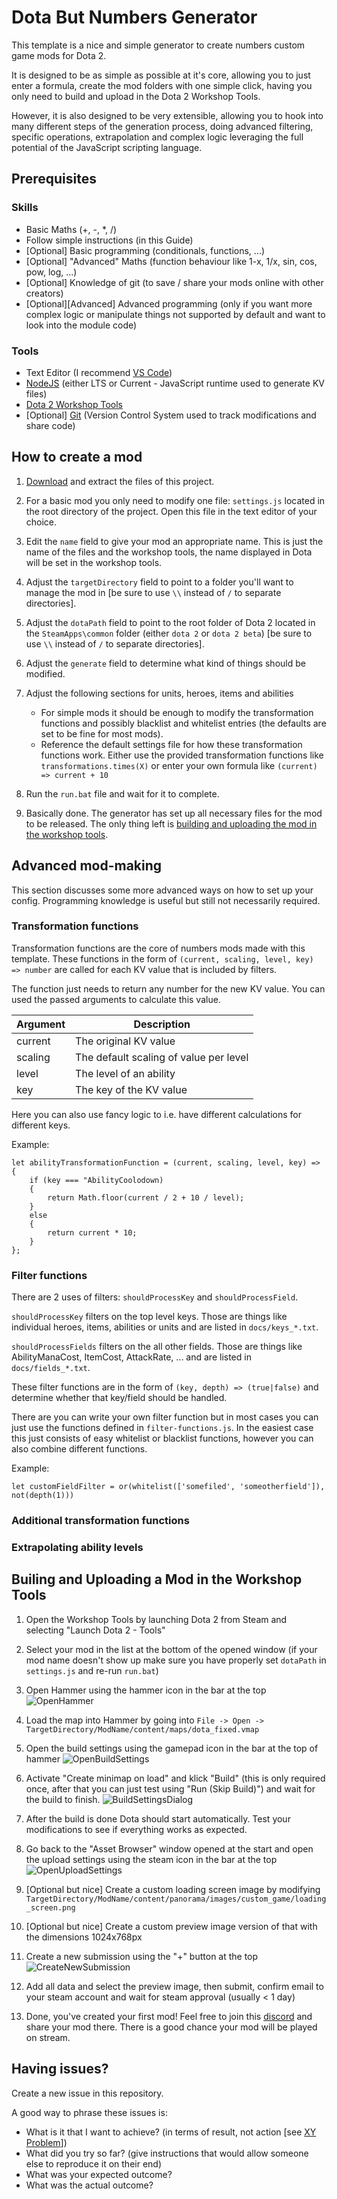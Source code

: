 # Dota But Numbers Generator

This template is a nice and simple generator to create numbers custom game mods for Dota 2. 

It is designed to be as simple as possible at it's core, allowing you to just enter a formula, create the mod folders with one simple click, having you only need to build and upload in the Dota 2 Workshop Tools.

However, it is also designed to be very extensible, allowing you to hook into many different steps of the generation process, doing advanced filtering, specific operations, extrapolation and complex logic leveraging the full potential of the JavaScript scripting language.

## Prerequisites

### Skills

- Basic Maths (+, -, *, /)
- Follow simple instructions (in this Guide)
- [Optional] Basic programming (conditionals, functions, ...)
- [Optional] "Advanced" Maths (function behaviour like 1-x, 1/x, sin, cos, pow, log, ...)
- [Optional] Knowledge of git (to save / share your mods online with other creators)
- [Optional][Advanced] Advanced programming (only if you want more complex logic or manipulate things not supported by default and want to look into the module code)

### Tools

- Text Editor (I recommend [VS Code](https://code.visualstudio.com/))
- [NodeJS](https://nodejs.org/en/) (either LTS or Current - JavaScript runtime used to generate KV files)
- [Dota 2 Workshop Tools](https://developer.valvesoftware.com/wiki/Dota_2_Workshop_Tools/Installing_and_Launching_Tools)
- [Optional] [Git](https://git-scm.com/) (Version Control System used to track modifications and share code)


## How to create a mod

1. [Download](https://github.com/drteaspoon420/Dota-But-Numbers-Generator/archive/refs/heads/main.zip) and extract the files of this project.

2. For a basic mod you only need to modify one file: `settings.js` located in the root directory of the project. Open this file in the text editor of your choice.

3. Edit the `name` field to give your mod an appropriate name. This is just the name of the files and the workshop tools, the name displayed in Dota will be set in the workshop tools.

4. Adjust the `targetDirectory` field to point to a folder you'll want to manage the mod in [be sure to use `\\` instead of `/` to separate directories].

5. Adjust the `dotaPath` field to point to the root folder of Dota 2 located in the `SteamApps\common` folder (either `dota 2` or `dota 2 beta`) [be sure to use `\\` instead of `/` to separate directories].

6. Adjust the `generate` field to determine what kind of things should be modified.

7. Adjust the following sections for units, heroes, items and abilities

    - For simple mods it should be enough to modify the transformation functions and possibly blacklist and whitelist entries (the defaults are set to be fine for most mods). 
    - Reference the default settings file for how these transformation functions work. Either use the provided transformation functions like `transformations.times(X)` or enter your own formula like `(current) => current + 10`

8. Run the `run.bat` file and wait for it to complete.

9. Basically done. The generator has set up all necessary files for the mod to be released. The only thing left is [building and uploading the mod in the workshop tools](#Builing-and-Uploading-a-Mod-in-the-Workshop-Tools).

## Advanced mod-making

This section discusses some more advanced ways on how to set up your config. Programming knowledge is useful but still not necessarily required.


### Transformation functions

Transformation functions are the core of numbers mods made with this template. These functions in the form of `(current, scaling, level, key) => number` are called for each KV value that is included by filters.

The function just needs to return any number for the new KV value. You can used the passed arguments to calculate this value.

| Argument | Description                                                       |
|----------|-------------------------------------------------------------------|
| current  | The original KV value                                             |
| scaling  | The default scaling of value per level                            |
| level    | The level of an ability                                           |
| key      | The key of the KV value                                           |

Here you can also use fancy logic to i.e. have different calculations for different keys.

Example:

```
let abilityTransformationFunction = (current, scaling, level, key) => {
    if (key === "AbilityCoolodown)
    {
        return Math.floor(current / 2 + 10 / level);
    }
    else
    {
        return current * 10;
    }
};
```

### Filter functions

There are 2 uses of filters: `shouldProcessKey` and `shouldProcessField`.

`shouldProcessKey` filters on the top level keys. Those are things like individual heroes, items, abilities or units and are listed in `docs/keys_*.txt`.

`shouldProcessFields` filters on the all other fields. Those are things like AbilityManaCost, ItemCost, AttackRate, ... and are listed in `docs/fields_*.txt`.

These filter functions are in the form of `(key, depth) => (true|false)` and determine whether that key/field should be handled.

There are you can write your own filter function but in most cases you can just use the functions defined in `filter-functions.js`. In the easiest case this just consists of easy whitelist or blacklist functions, however you can also combine different functions.

Example:

```
let customFieldFilter = or(whitelist(['somefiled', 'someotherfield']), not(depth(1)))
```

### Additional transformation functions



### Extrapolating ability levels




## Builing and Uploading a Mod in the Workshop Tools

1. Open the Workshop Tools by launching Dota 2 from Steam and selecting "Launch Dota 2 - Tools"

2. Select your mod in the list at the bottom of the opened window (if your mod name doesn't show up make sure you have properly set `dotaPath` in `settings.js` and re-run `run.bat`)

3. Open Hammer using the hammer icon in the bar at the top
![OpenHammer](./docs/instructions/images/hammer.png)

4. Load the map into Hammer by going into `File -> Open -> TargetDirectory/ModName/content/maps/dota_fixed.vmap`

5. Open the build settings using the gamepad icon in the bar at the top of hammer
![OpenBuildSettings](./docs/instructions/images/build-settings.png)

6. Activate "Create minimap on load" and klick "Build" (this is only required once, after that you can just test using "Run (Skip Build)") and wait for the build to finish.
![BuildSettingsDialog](./docs/instructions/images/build-settings-dialog.png)

7. After the build is done Dota should start automatically. Test your modifications to see if everything works as expected.

8. Go back to the "Asset Browser" window opened at the start and open the upload settings using the steam icon in the bar at the top
![OpenUploadSettings](./docs/instructions/images/upload-settings.png)

9. [Optional but nice] Create a custom loading screen image by modifying `TargetDirectory/ModName/content/panorama/images/custom_game/loading_screen.png`

10. [Optional but nice] Create a custom preview image version of that with the dimensions 1024x768px

11. Create a new submission using the "+" button at the top
![CreateNewSubmission](./docs/instructions/images/create-new-submission.png)

12. Add all data and select the preview image, then submit, confirm email to your steam account and wait for steam approval (usually < 1 day)

13. Done, you've created your first mod! Feel free to join this [discord](https://discord.gg/UrykCHAHsb) and share your mod there. There is a good chance your mod will be played on stream.

## Having issues?

Create a new issue in this repository.

A good way to phrase these issues is:

- What is it that I want to achieve? (in terms of result, not action [see [XY Problem](https://xyproblem.info/)])
- What did you try so far? (give instructions that would allow someone else to reproduce it on their end)
- What was your expected outcome?
- What was the actual outcome?
